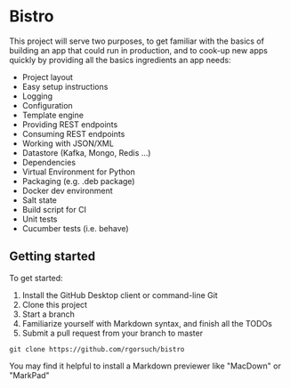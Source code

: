 Bistro
=======


This project will serve two purposes, to get familiar with the basics of building an app that could run in production, and to cook-up new apps quickly by providing all the basics ingredients an app needs:

* Project layout
* Easy setup instructions
* Logging
* Configuration
* Template engine
* Providing REST endpoints
* Consuming REST endpoints
* Working with JSON/XML
* Datastore (Kafka, Mongo, Redis ...)
* Dependencies
* Virtual Environment for Python
* Packaging (e.g. .deb package)
* Docker dev environment
* Salt state
* Build script for CI
* Unit tests
* Cucumber tests (i.e. behave)

Getting started 
---------------
To get started:

1. Install the GitHub Desktop client or command-line Git
2. Clone this project
3. Start a branch
4. Familiarize yourself with Markdown syntax, and finish all the TODOs
5. Submit a pull request from your branch to master

```
git clone https://github.com/rgorsuch/bistro
```

You may find it helpful to install a Markdown previewer like "MacDown" or "MarkPad"

